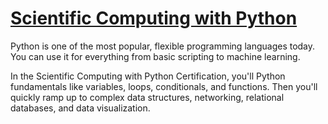 # [Scientific Computing with Python](https://www.freecodecamp.org/learn/scientific-computing-with-python/)

Python is one of the most popular, flexible programming languages today. You can use it for everything from basic scripting to machine learning.

In the Scientific Computing with Python Certification, you'll Python fundamentals like variables, loops, conditionals, and functions. Then you'll quickly ramp up to complex data structures, networking, relational databases, and data visualization.